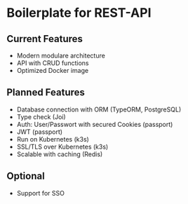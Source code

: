 # Boilerplate for REST-API
## Current Features
- Modern modulare architecture
- API with CRUD functions
- Optimized Docker image

## Planned Features
- Database connection with ORM (TypeORM, PostgreSQL)
- Type check (Joi)
- Auth: User/Passwort with secured Cookies (passport)
- JWT (passport)
- Run on Kubernetes (k3s)
- SSL/TLS over Kubernetes (k3s)
- Scalable with caching (Redis)

## Optional
- Support for SSO
